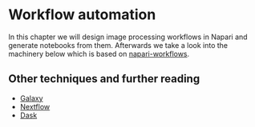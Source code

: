 # Workflow automation

In this chapter we will design image processing workflows in Napari and generate notebooks from them. Afterwards we take a look into the machinery below which is based on [napari-workflows](https://github.com/haesleinhuepf/napari-workflows).

## Other techniques and further reading

* [Galaxy](https://usegalaxy.org/)
* [Nextflow](https://www.nextflow.io/)
* [Dask](https://www.dask.org/)
